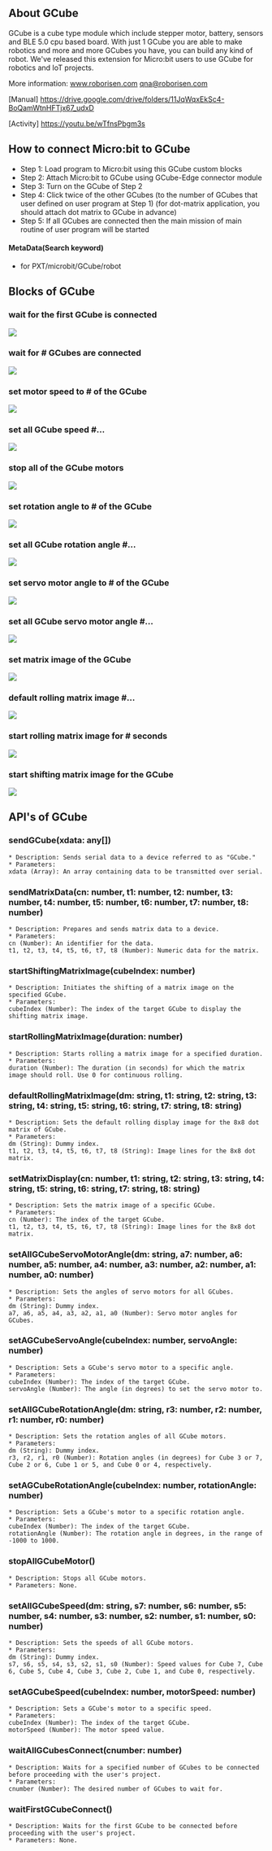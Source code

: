 ## About GCube

GCube is a cube type module which include stepper motor, battery, sensors and BLE 5.0 cpu based board.
With just 1 GCube you are able to make robotics and more and more GCubes you have, you can build any kind of robot.
We've released this extension for Micro:bit users to use GCube for robotics and IoT projects.

More information:
www.roborisen.com   qna@roborisen.com

[Manual] https://drive.google.com/drive/folders/11JqWqxEkSc4-BoQamWtnHFTjx67_udxD

[Activity] https://youtu.be/wTfnsPbgm3s


## How to connect Micro:bit to GCube
* Step 1: Load program to Micro:bit using this GCube custom blocks
* Step 2: Attach Micro:bit to GCube using GCube-Edge connector module
* Step 3: Turn on the GCube of Step 2 
* Step 4: Click twice of the other GCubes (to the number of GCubes that user defined on user program at Step 1)
          (for dot-matrix application, you should attach dot matrix to GCube in advance)
* Step 5: If all GCubes are connected then the main mission of main routine of user program will be started



#### MetaData(Search keyword)

* for PXT/microbit/GCube/robot
<script src="https://makecode.com/gh-pages-embed.js"></script><script>makeCodeRender("{{ site.makecode.home_url }}", "{{ site.github.owner_name }}/{{ site.github.repository_name }}");</script>


## Blocks of GCube

### wait for the first GCube is connected
<img src="./image/1.png">

### wait for # GCubes are connected
<img src="./image/2.png">

### set motor speed to # of the GCube #
<img src="./image/3.png">

### set all GCube speed #...
<img src="./image/4.png">

### stop all of the GCube motors
<img src="./image/5.png">

### set rotation angle to # of the GCube #
<img src="./image/6.png">

### set all GCube rotation angle #...
<img src="./image/7.png">

### set servo motor angle to # of the GCube #
<img src="./image/8.png">

### set all GCube servo motor angle #...
<img src="./image/9.png">

### set matrix image of the GCube #
<img src="./image/10.png">

### default rolling matrix image #...
<img src="./image/11.png">

### start rolling matrix image for # seconds
<img src="./image/12.png">

### start shifting matrix image for the GCube #
<img src="./image/13.png">





## API's of GCube

### sendGCube(xdata: any[])
	* Description: Sends serial data to a device referred to as "GCube."
	* Parameters:
	xdata (Array): An array containing data to be transmitted over serial.

### sendMatrixData(cn: number, t1: number, t2: number, t3: number, t4: number, t5: number, t6: number, t7: number, t8: number)
	* Description: Prepares and sends matrix data to a device.
	* Parameters:
	cn (Number): An identifier for the data.
	t1, t2, t3, t4, t5, t6, t7, t8 (Number): Numeric data for the matrix.

### startShiftingMatrixImage(cubeIndex: number)
	* Description: Initiates the shifting of a matrix image on the specified GCube.
	* Parameters:
	cubeIndex (Number): The index of the target GCube to display the shifting matrix image.

### startRollingMatrixImage(duration: number)
	* Description: Starts rolling a matrix image for a specified duration.
	* Parameters:
	duration (Number): The duration (in seconds) for which the matrix image should roll. Use 0 for continuous rolling.

### defaultRollingMatrixImage(dm: string, t1: string, t2: string, t3: string, t4: string, t5: string, t6: string, t7: string, t8: string)
	* Description: Sets the default rolling display image for the 8x8 dot matrix of GCube.
	* Parameters:
	dm (String): Dummy index.
	t1, t2, t3, t4, t5, t6, t7, t8 (String): Image lines for the 8x8 dot matrix.

### setMatrixDisplay(cn: number, t1: string, t2: string, t3: string, t4: string, t5: string, t6: string, t7: string, t8: string)
	* Description: Sets the matrix image of a specific GCube.
	* Parameters:
	cn (Number): The index of the target GCube.
	t1, t2, t3, t4, t5, t6, t7, t8 (String): Image lines for the 8x8 dot matrix.

### setAllGCubeServoMotorAngle(dm: string, a7: number, a6: number, a5: number, a4: number, a3: number, a2: number, a1: number, a0: number)
	* Description: Sets the angles of servo motors for all GCubes.
	* Parameters:
	dm (String): Dummy index.
	a7, a6, a5, a4, a3, a2, a1, a0 (Number): Servo motor angles for GCubes.

### setAGCubeServoAngle(cubeIndex: number, servoAngle: number)
	* Description: Sets a GCube's servo motor to a specific angle.
	* Parameters:
	cubeIndex (Number): The index of the target GCube.
	servoAngle (Number): The angle (in degrees) to set the servo motor to.

### setAllGCubeRotationAngle(dm: string, r3: number, r2: number, r1: number, r0: number)
	* Description: Sets the rotation angles of all GCube motors.
	* Parameters:
	dm (String): Dummy index.
	r3, r2, r1, r0 (Number): Rotation angles (in degrees) for Cube 3 or 7, Cube 2 or 6, Cube 1 or 5, and Cube 0 or 4, respectively.

### setAGCubeRotationAngle(cubeIndex: number, rotationAngle: number)
	* Description: Sets a GCube's motor to a specific rotation angle.
	* Parameters:
	cubeIndex (Number): The index of the target GCube.
	rotationAngle (Number): The rotation angle in degrees, in the range of -1000 to 1000.

### stopAllGCubeMotor()
	* Description: Stops all GCube motors.
	* Parameters: None.

### setAllGCubeSpeed(dm: string, s7: number, s6: number, s5: number, s4: number, s3: number, s2: number, s1: number, s0: number)
	* Description: Sets the speeds of all GCube motors.
	* Parameters:
	dm (String): Dummy index.
	s7, s6, s5, s4, s3, s2, s1, s0 (Number): Speed values for Cube 7, Cube 6, Cube 5, Cube 4, Cube 3, Cube 2, Cube 1, and Cube 0, respectively.

### setAGCubeSpeed(cubeIndex: number, motorSpeed: number)
	* Description: Sets a GCube's motor to a specific speed.
	* Parameters:
	cubeIndex (Number): The index of the target GCube.
	motorSpeed (Number): The motor speed value.

### waitAllGCubesConnect(cnumber: number)
	* Description: Waits for a specified number of GCubes to be connected before proceeding with the user's project.
	* Parameters:
	cnumber (Number): The desired number of GCubes to wait for.

### waitFirstGCubeConnect()
	* Description: Waits for the first GCube to be connected before proceeding with the user's project.
	* Parameters: None.




